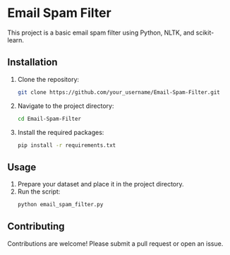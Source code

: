 # Email Spam Filter

This project is a basic email spam filter using Python, NLTK, and scikit-learn.

## Installation

1. Clone the repository:
    ```sh
    git clone https://github.com/your_username/Email-Spam-Filter.git
    ```
2. Navigate to the project directory:
    ```sh
    cd Email-Spam-Filter
    ```
3. Install the required packages:
    ```sh
    pip install -r requirements.txt
    ```

## Usage

1. Prepare your dataset and place it in the project directory.
2. Run the script:
    ```sh
    python email_spam_filter.py
    ```

## Contributing

Contributions are welcome! Please submit a pull request or open an issue.


